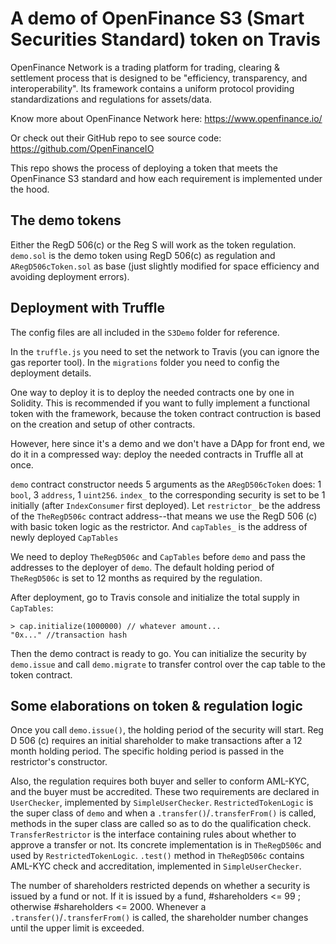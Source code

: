 # A demo of OpenFinance S3 (Smart Securities Standard) token on Travis

OpenFinance Network is a trading platform for trading, clearing & settlement process that is designed to be "efficiency, transparency, and interoperability". Its framework contains a uniform protocol providing standardizations and regulations for assets/data. 

Know more about OpenFinance Network here: <https://www.openfinance.io/>

Or check out their GitHub repo to see source code: <https://github.com/OpenFinanceIO>

This repo shows the process of deploying a token that meets the OpenFinance S3 standard and how each requirement is implemented under the hood.

## The demo tokens

Either the RegD 506(c) or the Reg S will work as the token regulation. `demo.sol` is the demo token using RegD 506(c) as regulation and `ARegD506cToken.sol` as base (just slightly modified for space efficiency and avoiding deployment errors).

## Deployment with Truffle 

The config files are all included in the `S3Demo` folder for reference.

In the `truffle.js` you need to set the network to Travis (you can ignore the gas reporter tool). In the `migrations` folder you need to config the deployment details. 

One way to deploy it is to deploy the needed contracts one by one in Solidity. This is recommended if you want to fully implement a functional token with the framework, because the token contract contruction is based on the creation and setup of other contracts. 

However, here since it's a demo and we don't have a DApp for front end, we do it in a compressed way: deploy the needed contracts in Truffle all at once.

`demo` contract constructor needs 5 arguments as the `ARegD506cToken` does: 1 `bool`, 3 `address`, 1 `uint256`. `index_` to the corresponding security is set to be 1 initially (after `IndexConsumer` first deployed). Let `restrictor_` be the address of the `TheRegD506c` contract address--that means we use the RegD 506 (c) with basic token logic as the restrictor. And `capTables_` is the address of newly deployed `CapTables` 

We need to deploy `TheRegD506c` and `CapTables` before `demo` and pass the addresses to the deployer of `demo`. The default holding period of `TheRegD506c` is set to 12 months as required by the regulation.

After deployment, go to Travis console and initialize the total supply in `CapTables`:

```
> cap.initialize(1000000) // whatever amount...
"0x..." //transaction hash
```
Then the demo contract is ready to go. You can initialize the security by `demo.issue` and call `demo.migrate` to transfer control over the cap table to the token contract.

## Some elaborations on token & regulation logic

Once you call `demo.issue()`, the holding period of the security will start. Reg D 506 (c) requires an initial shareholder to make transactions after a 12 month holding period. The specific holding period is passed in the restrictor's constructor.

Also, the regulation requires both buyer and seller to conform AML-KYC, and the buyer must be accredited. These two requirements are declared in `UserChecker`, implemented by `SimpleUserChecker`. `RestrictedTokenLogic` is the super class of `demo` and when a `.transfer()`/`.transferFrom()` is called, methods in the super class are called so as to do the qualification check. `TransferRestrictor` is the interface containing rules about whether to approve a transfer or not. Its concrete implementation is in `TheRegD506c` and used by `RestrictedTokenLogic`. `.test()` method in `TheRegD506c` contains AML-KYC check and accreditation, implemented in `SimpleUserChecker`.

The number of shareholders restricted depends on whether a security is issued by a fund or not. If it is issued by a fund, #shareholders <= 99 ; otherwise #shareholders <= 2000. Whenever a `.transfer()`/`.transferFrom()` is called, the shareholder number changes until the upper limit is exceeded.
